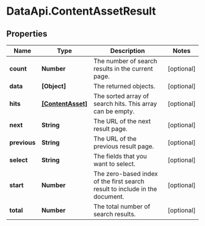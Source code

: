 # DataApi.ContentAssetResult

## Properties
Name | Type | Description | Notes
------------ | ------------- | ------------- | -------------
**count** | **Number** | The number of search results in the current page. | [optional] 
**data** | **[Object]** | The returned objects. | [optional] 
**hits** | [**[ContentAsset]**](ContentAsset.md) | The sorted array of search hits. This array can be empty. | [optional] 
**next** | **String** | The URL of the next result page. | [optional] 
**previous** | **String** | The URL of the previous result page. | [optional] 
**select** | **String** | The fields that you want to select. | [optional] 
**start** | **Number** | The zero-based index of the first search result to include in the document. | [optional] 
**total** | **Number** | The total number of search results. | [optional] 

